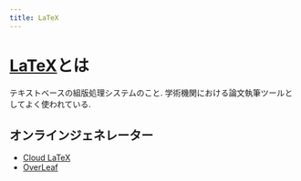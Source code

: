 ```yaml
---
title: LaTeX
---
```


# [LaTeX](https://github.com/latex3/latex3)とは
テキストベースの組版処理システムのこと.
学術機関における論文執筆ツールとしてよく使われている.

## オンラインジェネレーター
- [Cloud LaTeX](https://cloudlatex.io/ja)
- [OverLeaf](https://ja.overleaf.com)
